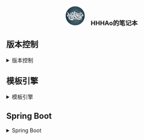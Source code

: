 <html>
	<head>
		<title>Tomcat</title>
		<meta charset="UTF-8"></meta>
		<link rel="stylesheet" href="https://cdn.jsdelivr.net/npm/bootstrap@4.4.1/dist/css/bootstrap.min.css" integrity="sha384-Vkoo8x4CGsO3+Hhxv8T/Q5PaXtkKtu6ug5TOeNV6gBiFeWPGFN9MuhOf23Q9Ifjh" crossorigin="anonymous">
	</head>
	<body>
    <div class="alert alert-dark" role="alert" align="center">
      <h3><img src="assets/icon.png" alt="icon.png" height="50" width="50">&emsp;HHHAo的笔记本</h3>
    </div>
    <div class="jumbotron">

## 版本控制
<details>
<summary>版本控制</summary>
<details>
<summary>Git</summary>

### Git :monkey:
<details>
<summary>GIT 原理</summary>

---
#### GIT原理

---
- 工作流
```
克隆 Git 资源作为工作目录。
在克隆的资源上添加或修改文件。
如果其他人修改了，你可以更新资源。
在提交前查看修改。
提交修改。
在修改完成后，如果发现错误，可以撤回提交并再次修改并提交。
```
![git](assets/59c31e4400013bc911720340.jpeg)
</details>
<details>
<summary>快速使用</summary>

---
#### 快速使用

---
```git
$ git init

$ git add 文件名

# 添加当前目录的所有文件到暂存区
$ git add .

$ git commmit -m  "代码提交信息"

$ git remote add origin(远程仓库名) 链接

$ git push origin master

$ git push origin HEAD:test

$ git pull [remote] [branch]

$ git status

$ git log

# 下载远程仓库的所有变动
$ git fetch [remote]

# 管理远程仓库
$ git remote rm origin
$ git remote set-url origin 链接
$ git remote -v

#克隆:本地/远程SSH/远程HTTPS
$ git clone /path/to/repository
$ git clone username@host:/path/to/repository
$ git clone 连接地址
```
</details>
<details>
<summary>命令大全</summary>

---
#### Git命令大全

---
##### 1.新建代码库
```git
# 在当前目录新建一个Git代码库
$ git init
 
# 新建一个目录，将其初始化为Git代码库
$ git init [project-name]
 
# 下载一个项目和它的整个代码历史
```
###### 2.配置
```git
# 显示当前的Git配置
$ git config --list
 
# 编辑Git配置文件
$ git config -e [--global]
 
# 设置提交代码时的用户信息
$ git config [--global] user.name "[name]"
$ git config [--global] user.email "[email address]"
```
###### 3.增加/删除文件
```git
# 添加指定文件到暂存区
$ git add [file1] [file2] ...
 
# 添加指定目录到暂存区，包括子目录
$ git add [dir]
 
# 添加当前目录的所有文件到暂存区
$ git add .
 
# 添加每个变化前，都会要求确认
# 对于同一个文件的多处变化，可以实现分次提交
$ git add -p
 
# 删除工作区文件，并且将这次删除放入暂存区
$ git rm [file1] [file2] ...
 
# 停止追踪指定文件，但该文件会保留在工作区
$ git rm --cached [file]
 
# 改名文件，并且将这个改名放入暂存区
$ git mv [file-original] [file-renamed]
```
##### 4.代码提交
```git
# 提交暂存区到仓库区
$ git commit -m [message]
 
# 提交暂存区的指定文件到仓库区
$ git commit [file1] [file2] ... -m [message]
 
# 提交工作区自上次commit之后的变化，直接到仓库区
$ git commit -a
 
# 提交时显示所有diff信息
$ git commit -v
 
# 使用一次新的commit，替代上一次提交
# 如果代码没有任何新变化，则用来改写上一次commit的提交信息
$ git commit --amend -m [message]
 
# 重做上一次commit，并包括指定文件的新变化
$ git commit --amend [file1] [file2] ...
```
##### 5.分支
```git
# 列出所有本地分支
$ git branch
 
# 列出所有远程分支
$ git branch -r
 
# 列出所有本地分支和远程分支
$ git branch -a
 
# 新建一个分支，但依然停留在当前分支
$ git branch [branch-name]
 
# 新建一个分支，并切换到该分支
$ git checkout -b [branch]
 
# 新建一个分支，指向指定commit
$ git branch [branch] [commit]
 
# 新建一个分支，与指定的远程分支建立追踪关系
$ git branch --track [branch] [remote-branch]
 
# 切换到指定分支，并更新工作区
$ git checkout [branch-name]
 
# 切换到上一个分支
$ git checkout -
 
# 建立追踪关系，在现有分支与指定的远程分支之间
$ git branch --set-upstream [branch] [remote-branch]
 
# 合并指定分支到当前分支
$ git merge [branch]
 
# 选择一个commit，合并进当前分支
$ git cherry-pick [commit]
 
# 删除分支
$ git branch -d [branch-name]
 
# 删除远程分支
$ git push origin --delete [branch-name]
$ git branch -dr [remote/branch]
```
##### 6.标签
```git
# 列出所有tag
$ git tag
 
# 新建一个tag在当前commit
$ git tag [tag]
 
# 新建一个tag在指定commit
$ git tag [tag] [commit]
 
# 删除本地tag
$ git tag -d [tag]
 
# 删除远程tag
$ git push origin :refs/tags/[tagName]
 
# 查看tag信息
$ git show [tag]
 
# 提交指定tag
$ git push [remote] [tag]
 
# 提交所有tag
$ git push [remote] --tags
 
# 新建一个分支，指向某个tag
$ git checkout -b [branch] [tag]
```
##### 7.远程同步
```git
# 下载远程仓库的所有变动
$ git fetch [remote]
 
# 显示所有远程仓库
$ git remote -v
 
# 显示某个远程仓库的信息
$ git remote show [remote]
 
# 增加一个新的远程仓库，并命名
$ git remote add [shortname] [url]
 
# 取回远程仓库的变化，并与本地分支合并
$ git pull [remote] [branch]
 
# 上传本地指定分支到远程仓库
$ git push [remote] [branch]
 
# 强行推送当前分支到远程仓库，即使有冲突
$ git push [remote] --force
 
# 推送所有分支到远程仓库
$ git push [remote] --all
```
##### 8.查看信息
```git
# 显示有变更的文件
$ git status
 
# 显示当前分支的版本历史
$ git log
 
# 显示commit历史，以及每次commit发生变更的文件
$ git log --stat
 
# 搜索提交历史，根据关键词
$ git log -S [keyword]
 
# 显示某个commit之后的所有变动，每个commit占据一行
$ git log [tag] HEAD --pretty=format:%s
 
# 显示某个commit之后的所有变动，其"提交说明"必须符合搜索条件
$ git log [tag] HEAD --grep feature
 
# 显示某个文件的版本历史，包括文件改名
$ git log --follow [file]
$ git whatchanged [file]
 
# 显示指定文件相关的每一次diff
$ git log -p [file]
 
# 显示过去5次提交
$ git log -5 --pretty --oneline
 
# 显示所有提交过的用户，按提交次数排序
$ git shortlog -sn
 
# 显示指定文件是什么人在什么时间修改过
$ git blame [file]
 
# 显示暂存区和工作区的差异
$ git diff
 
# 显示暂存区和上一个commit的差异
$ git diff --cached [file]
 
# 显示工作区与当前分支最新commit之间的差异
$ git diff HEAD
 
# 显示两次提交之间的差异
$ git diff [first-branch]...[second-branch]
 
# 显示今天你写了多少行代码
$ git diff --shortstat "@{0 day ago}"
 
# 显示某次提交的元数据和内容变化
$ git show [commit]
 
# 显示某次提交发生变化的文件
$ git show --name-only [commit]
 
# 显示某次提交时，某个文件的内容
$ git show [commit]:[filename]
 
# 显示当前分支的最近几次提交
$ git reflog
```
##### 9.撤销
```git
# 恢复暂存区的指定文件到工作区
$ git checkout [file]
 
# 恢复某个commit的指定文件到暂存区和工作区
$ git checkout [commit] [file]
 
# 恢复暂存区的所有文件到工作区
$ git checkout .
 
# 重置暂存区的指定文件，与上一次commit保持一致，但工作区不变
$ git reset [file]
 
# 重置暂存区与工作区，与上一次commit保持一致
$ git reset --hard
 
# 重置当前分支的指针为指定commit，同时重置暂存区，但工作区不变
$ git reset [commit]
 
# 重置当前分支的HEAD为指定commit，同时重置暂存区和工作区，与指定commit一致
$ git reset --hard [commit]
 
# 重置当前HEAD为指定commit，但保持暂存区和工作区不变
$ git reset --keep [commit]
 
# 新建一个commit，用来撤销指定commit
# 后者的所有变化都将被前者抵消，并且应用到当前分支
$ git revert [commit]
 
# 暂时将未提交的变化移除，稍后再移入
$ git stash
$ git stash pop
```
</details>
<details>
<summary>问题记录</summary>

---
#### 问题记录

---

##### github无法显示图片
- 输入raw.githubusercontent.com查询IP地址
- 修改hosts文件:sudo vi /etc/hosts
- 添加以下内容保存即可 （IP地址查询后相应修改，可以ping不同IP的延时 选择最佳IP地址）
```
# GitHub Start
52.74.223.119 github.com
192.30.253.119 gist.github.com
54.169.195.247 api.github.com
185.199.111.153 assets-cdn.github.com
151.101.76.133 raw.githubusercontent.com
151.101.108.133 user-images.githubusercontent.com
151.101.76.133 gist.githubusercontent.com
151.101.76.133 cloud.githubusercontent.com
151.101.76.133 camo.githubusercontent.com
151.101.76.133 avatars0.githubusercontent.com
151.101.76.133 avatars1.githubusercontent.com
151.101.76.133 avatars2.githubusercontent.com
151.101.76.133 avatars3.githubusercontent.com
151.101.76.133 avatars4.githubusercontent.com
151.101.76.133 avatars5.githubusercontent.com
151.101.76.133 avatars6.githubusercontent.com
151.101.76.133 avatars7.githubusercontent.com
151.101.76.133 avatars8.githubusercontent.com
# GitHub End
```
</details>
</details>


<details>
<summary>SVN</summary>

### SVN :monkey:
<details>
<summary>原理</summary>

---
#### SVN 原理

---

##### SVN 简介

- Subversion(SVN) 是一个开源的版本控制系統, 也就是说 Subversion 管理着随时间改变的数据。 这些数据放置在一个中央资料档案库(repository) 中。 这个档案库很像一个普通的文件服务器, 不过它会记住每一次文件的变动。 这样你就可以把档案恢复到旧的版本, 或是浏览文件的变动历史。

##### SVN 的一些概念
- repository（源代码库）:源代码统一存放的地方
- Checkout（提取）:当你手上没有源代码的时候，你需要从repository checkout一份
- Commit（提交）:当你已经修改了代码，你就需要Commit到repository
- Update（更新）:当你已经Checkout了一份源代码， Update一下你就可以和Repository上的源代码同步，你手上的代码就会有最新的变更
- 日常工作流程：Checkout（克隆,一段时间后）---> Update(获得最新的代码) --> 作出自己的修改并调试成功 --> Commit(大家就可以看到你的修改了) 。
-  Conflict（冲突）: 如果两个程序员同时修改了同一个文件呢, SVN 可以合并这两个程序员的改动，实际上SVN管理源代码是以行为单位的，就是说两个程序员只要不是修改了同一行程序，SVN都会自动合并两种修改。如果是同一行，SVN 会提示文件 Conflict,冲突，需要手动确认。
##### SVN 工作流程
- 创建版本库
  - 版本库相当于一个集中的空间，用于存放开发者所有的工作成果。版本库不仅能存放文件，还包括了每次修改的历史，即每个文件的变动历史。
  - Create 操作是用来创建一个新的版本库。大多数情况下这个操作只会执行一次。当你创建一个新的版本库的时候，你的版本控制系统会让你提供一些信息来标识版本库，例如创建的位置和版本库的名字。
- 检出
  - Checkout 操作是用来从版本库创建一个工作副本。工作副本是开发者私人的工作空间，可以进行内容的修改，然后提交到版本库中。
- 更新
  - update 操作是用来更新版本库的。这个操作将工作副本与版本库进行同步。由于版本库是由整个团队共用的，当其他人提交了他们的改动之后，你的工作副本就会过期。
- 执行变更
  - 当检出之后，你就可以做很多操作来执行变更。编辑是最常用的操作。你可以编辑已存在的文件，例如进行文件的添加/删除操作。
  - 你可以添加、删除、Rename、移动文件/目录。但是这些变更的文件目录不会立刻成为版本库的一部分，而是被添加进待变更列表中，直到执行了 commit 操作后才会成为版本库的一部分。
- 复查变化
  - 当你检出工作副本或者更新工作副本后，你的工作副本就跟版本库完全同步了。但是当你对工作副本进行一些修改之后，你的工作副本会比版本库要新。在 commit 操作之前复查下你的修改是一个很好的习惯。
  - Status 操作列出了工作副本中所进行的变动。正如我们之前提到的，你对工作副本的任何改动都会成为待变更列表的一部分。Status 操作就是用来查看这个待变更列表。
  - Status 操作只是提供了一个变动列表，但并不提供变动的详细信息。你可以用 diff 操作来查看这些变动的详细信息。
- 修复错误
  - 我们来假设你对工作副本做了许多修改，但是现在你不想要这些修改了，这时候 revert 操作将会帮助你。
  - Revert 操作重置了对工作副本的修改。它可以重置一个或多个文件/目录。当然它也可以重置整个工作副本。在这种情况下，revert 操作将会销毁待变更列表并将工作副本恢复到原始状态。
- 解决冲突
  - 合并的时候可能会发生冲突。Merge 操作会自动处理可以安全合并的东西。其它的会被当做冲突。例如，"hello.c" 文件在一个分支上被修改，在另一个分支上被删除了。这种情况就需要人为处理。Resolve 操作就是用来帮助用户找出冲突并告诉版本库如何处理这些冲突。
- 提交更改
  - Commit 操作是用来将更改从工作副本到版本库。这个操作会修改版本库的内容，其它开发者可以通过更新他们的工作副本来查看这些修改。
  - 在提交之前，你必须将文件/目录添加到待变更列表中。列表中记录了将会被提交的改动。当提交的时候，我们通常会提供一个注释来说明为什么会进行这些改动。这个注释也会成为版本库历史记录的一部分。
  - Commit 是一个原子操作，也就是说要么完全提交成功，要么失败回滚。用户不会看到成功提交一半的情况。
</details>
<details>
<summary>快速使用</summary>

---
#### 快速使用

---
```shell
svnadmin create /Users/apple/svn/mycode

svnserve -d -r /path/svn  

#初始化导入svn服务器
svn import /Users/apple/webSite svn://localhost/mycode/webSite --username=mj --password=123 -m "初始化导入"

svn checkout svn://localhost/mycode --username=mj --password=123 /Users/apple/svnwebSite

#提交更改过的代码到服务器
cd /Users/apple/svnwebSite
svn commit -m "修改了webSite文件"

#更新服务器端的代码到客户端
cd /Users/apple/svnwebSite
svn update

svn help
svnserve --version
```
</details>
<details>
<summary>配置及启动</summary>

---
#### 配置及启动

---
- 手动新建版本库目录
  ```mkdir /opt/svn```
- 创建版本库
  ```svnadmin create /opt/svn/runoob```
- 修改仓库配置
  - 修改conf文件夹下的svnserve.conf文件
    ```properties
    [general]
    #anon-access = none，这样禁止匿名访问，需要帐号密码才能访问
    anon-access = none
    auth-access = write
    password-db = passwd
    authz-db = authz
    [sasl]
    ```
  - 修改conf下的passwd文件，在[users]后面加入用户和密码
      ```
      administrator = admin@Svnserver
      xiayong = xiayong
      ```
- 启动svn服务
  - ```svnserve -d -r 目录 --log-file=/var/log/svn.log --listen-port 端口号```
    - -r: 配置方式决定了版本库访问方式。
    - --log-file=/var/log/svn.log: 指定日志路径
    - --listen-port: 指定SVN监听端口，不加此参数，SVN默认监听3690
- 两种启动方式
  - 由于-r 配置方式的不一样，SVN启动就可以有两种不同的访问方式
  - 方式一：
    - -r直接指定到版本库(称之为单库svnserve方式)
  ```svnserve -d -r /opt/svn/runoob```
一个svnserve只能为一个版本库工作
    - authz配置文件中对版本库权限的配置应这样写：
      ```properties
      [groups]
      admin=user1
      dev=user2
      [/]
      @admin=rw
      user2=r
      ```
    - 使用类似这样的URL：svn://192.168.0.1/　即可访问runoob版本库
  - 方式二：
    - 指定到版本库的上级目录(称之为多库svnserve方式)
    ```svnserve -d -r /opt/svn```
一个svnserve可以为多个版本库工作
    - authz配置文件中对版本库权限的配置应这样写：
      ```properties
      [groups]
      admin=user1
      dev=user2
      [runoob:/]
      @admin=rw
      user2=r
      [runoob01:/]
      @admin=rw
      user2=r
      ```
      如果此时你还用[/]，则表示所有库的根目录，同理，[/src]表示所有库的根目录下的src目录。
    - 使用类似这样的URL：svn://192.168.0.1/runoob　即可访问runoob版本库。
- 启动测试(可选)
  ```  telnet localhost 3690```
- 创建默认目录结构(可选)
  - 首先在本地把目录结构建立好
    ```shell
    $ sudo mkdir -p /tmp/svntemp
    $ cd /tmp/svntemp/
    $ sudo mkdir tags trunk branches

    1.trunk是主分支，是日常开发进行的地方。
    2.branches是分支。一些阶段性的release版本，这些版本是可以继续进行开发和维护的，则放在branches目录中。又比如为不同用户客制化的版本，也可以放在分支中进行开发。
    3.tags目录一般是只读的，这里存储阶段性的发布版本，只是作为一个里程碑的版本进行存档。
    ```
  - 接下来将本地目录结构导入到我们的svn仓库中
    ```shell
    $ sudo svn import -m 'init repo' /tmp/svntemp/ svn://localhost/local
    Authentication realm: <svn://localhost:3690> af662c40-23bf-43f4-93fa-8bf7eff40771
    Password for 'root':
    Authentication realm: <svn://localhost:3690> af662c40-23bf-43f4-93fa-8bf7eff40771
    Username: administrator
    Password for 'administrator':
    Adding         /tmp/svntemp/trunk
    Adding         /tmp/svntemp/branches
    Adding         /tmp/svntemp/tags
    Committed revision 1.
    ```
    我是使用administrator这个用户导入的，因为目前只有这个用户才有权限。
  - 现在我们的svn服务器已经可以用了，可以使用svn://localhost/local来访问我们的local这个仓库，当然不要忘记了，我们刚才新添加了目录，需要修改权限。
      ```properties
      [local:/branches]
      @user = rw
      [local:/tags]
      @user = r
      [local:/trunk]
      @user = rw
      ```
- svn开机启动（可选）
  - 编辑/etc/rc.local文件，在这个文件中加入以下内容(此文件在Mac系统中是没有的，需要手动创建)
      ```shell
      # to run the svnserver on the automatically.
      svnserve -d -r /data/svn/repositories
      ```
</details>
<details>
<summary>问题记录</summary>

---
#### 问题记录
---
```shell
#linux 下停止所有的svn服务
killall svnserve

#windows 下停止svn服务
net stop svn 【停止服务】

#windows 下删除svn服务
sc delete svn 【删除服务】

#启动认证失败
#删除认证缓存设置即可
rm -rf ~/.subversion/auth
```
</details>
</details>
</details>

## 模板引擎
<details>
<summary>模板引擎</summary>
<details>
<summary>简介</summary>

---
### 简介 :monkey:
---
- 一种基于模板和要改变的数据， 并用来生成输出文本(HTML网页，电子邮件，配置文件，源代码等)的通用工具。在模板中，你可以专注于如何展现数据， 而在模板之外可以专注于要展示什么数据。
&emsp; 
- Thymeleaf与FreeMarker比较
&emsp; 
  - Thymeleaf
    `Html里写模板`
    - 优点
    `静态html嵌入标签属性，浏览器可以直接打开模板文件，便于前后端联调`
    - 特点
      - 动静结合
    `Thymeleaf 在有网络和无网络的环境下皆可运行，即它可以让美工在浏览器查看页面的静态效果，也可以让程序员在服务器查看带数据的动态页面效果。这是由于它支持 html 原型，然后在 html 标签里增加额外的属性来达到模板+数据的展示方式。浏览器解释 html 时会忽略未定义的标签属性，所以 thymeleaf 的模板可以静态地运行；当有数据返回到页面时，Thymeleaf 标签会动态地替换掉静态内容，使页面动态显示。`
      - 与SpringBoot完美整合
    `SpringBoot提供了Thymeleaf的默认配置，并且为Thymeleaf设置了视图解析器，我们可以像以前操作jsp一样来操作Thymeleaf。代码几乎没有任何区别，就是在模板语法上有区别。`
    - 缺点
    `模板必须符合xml规范
    js脚本必须加入/*<![CDATA[*/标识，否则一个&符号就会导致后台模板合成抛异常，而且错误信息巨不友好，害得我调试了好几个小时才明白是怎么回事。js里面还好办，这样是在html里面含有&等符号，还需要转义？忒麻烦了！`
    `Thymaleaf的自定义方法较难实现完美的数据转换`
&emsp; 
  - FreeMarker
    `模板里写Html`
      - 优点
     `严格的 MVC (模型 视图 控制器) 模式`
     `宏的强大和自定义节点转换方法函数适合特殊、复杂数据的转化`
      - 缺点
      `前后端联调不方便`

</details>
<details>
<summary>Tymeleaf</summary>

---
### Tymeleaf :monkey:
---
<details>
<summary>快速使用</summary>

#### 快速使用
- 我们的表达式写在一个名为：th:text的标签属性中，这个叫做指令
```html
<!-- 引入命名空间前缀 -->
<html lang="en" xmlns:th="http://www.thymeleaforg">
<!-- 取值：先在request中找，然后session，再servlet context -->
<body>
  <h1 th:text="${msg}">test</h1>
</body>
```
```java
// 后台model将数据写入request
@GetMapping("test2")
public String test2(Model model){
    User user = new User();
    user.setAge(21);
    user.setName("Jackson");
    user.setFriend(new User("李小龙", 30));
    model.addAttribute("user", user);
    return "hello2";
}
```
```java
 String msg = "<h1>啦啦啦</h1>";
```
```html
th:text与th:utexte区别
<!-- 用th:text不会解析html，用th:utext会解析html，在页面中显示相应的样式 -->
 <p th:text="采用text标签： + ${msg}"></p>
<!-- 采用text标签：<h1>啦啦啦</h1> -->
 <p th:utext="采用utext标签： + ${msg}"></p>
<!-- 采用utext标签：
     啦啦啦 -->
```
</details>
<details>
<summary>语法</summary>

#### 语法
- 变量（取值）、方法、条件判断、循环、运算、逻辑运算、布尔运算、比较运算、条件运算、其它
```html
变量
<!-- 
如果不支持这种th:的命名空间写法，那么可以把th:text换成 data-th-text
获取变量值，我们使用的是经典的对象.属性名方式。
有些情况下，我们的属性名可能本身也是变量：例如：${user.name} 可以写作${user['name']}
 -->

变量_自定义变量
<h2>
    <p>Name: <span th:text="${user.name}">Jack</span>.</p>
    <p>Age: <span th:text="${user.age}">21</span>.</p>
    <p>friend: <span th:text="${user.friend.name}">Rose</span>.</p>
</h2>
<!-- 我们获取用户的所有信息，分别展示。
当数据量比较多的时候，频繁的写user.就会非常麻烦。因此，Thymeleaf提供了自定义变量来解决 -->
<h2 th:object="${user}">
    <p>Name: <span th:text="*{name}">Jack</span>.</p>
    <p>Age: <span th:text="*{age}">21</span>.</p>
    <p>friend: <span th:text="*{friend.name}">Rose</span>.</p>
</h2>
<!-- 首先在 h2上 用 th:object="${user}"获取user的值，并且保存
然后，在h2内部的任意元素上，可以通过 *{属性名}的方式，来获取user中的属性，这样就省去了大量的user.前缀了 -->

方法

方法_拼接
<span th:text="'欢迎您:' + ${user.name} + '!'"></span>
<!-- 字符串字面值需要用''，拼接起来非常麻烦，Thymeleaf对此进行了简化，使用一对|即可： -->
<span th:text="|欢迎您:${user.name}|"></span>

方法调用
<!-- ognl表达式本身就支持方法调用 -->
<h2 th:object="${user}">
    <p>FirstName: <span th:text="*{name.split(' ')[0]}">Jack</span>.</p>
    <p>LastName: <span th:text="*{name.split(' ')[1]}">Li</span>.</p>
</h2>
<!-- 这里我们调用了name（是一个字符串）的split方法。 -->

方法——内置对象：后面

运算
<span th:text="${user.sex} ? '男':'女'"></span>

循环
<tr th:each="user : ${users}">
    <td th:text="${user.name}">Onions</td>
    <td th:text="${user.age}">2.41</td>
</tr>
<tr th:each="user,stat : ${users}">
    <td th:text="${user.name}">Onions</td>
    <td th:text="${user.age}">2.41</td>
</tr>
<!-- 
stat对象包含以下属性：
index，从0开始的角标
count，元素的个数，从1开始
size，总元素个数
current，当前遍历到的元素
even/odd，返回是否为偶/奇，boolean值
first/last，返回是否为第一或最后，boolean值 
-->

逻辑判断if
<!-- 使用th:if 或者 th:unless ，两者的意思恰好相反。 -->
<!-- 如果表达式的值为true，则标签会渲染到页面，否则不进行渲染。 -->
<span th:if="${user.age} > 24">老油条</span>

分支控制switch
<!-- 需要注意的是，一旦有一个th:case成立，其它的则不再判断。与java中的switch是一样的。 -->
<!-- 另外th:case="*"表示默认，放最后。 -->
<div th:switch="${user.role}">
  <p th:case="'admin'">用户是管理员</p>
  <p th:case="'manager'">用户是经理</p>
  <p th:case="*">用户是别的玩意</p>
</div>

JS模板
<!-- 模板引擎不仅可以渲染html，也可以对JS中的进行预处理。为在纯静态环境下可以运行，Thymeleaf代码可被注释起来 -->
<!-- 在script标签中通过th:inline="javascript"来声明这是要特殊处理的js脚本 -->
<script th:inline="javascript">
    const user = /*[[${user}]]*/ {};
    const age = /*[[${user.age}]]*/ 20;
    console.log(user);
    console.log(age)
</script>
<!-- 语法结构：const user = /*[[Thymeleaf表达式]]*/ "静态环境下的默认值"; -->
<!-- 因为Thymeleaf被注释起来，因此即便是静态环境下， js代码也不会报错，而是采用表达式后面跟着的默认值。且User对象会被直接处理为json格式。 -->
```
##### 内置对象
- 这些对象中提供了一些方法，方便我们来调用。获取这些对象，需要使用#对象名来引用。

##### 环境相关对象

| 对象            | 作用                                          |
| --------------- | --------------------------------------------- |
| #ctx            | 获取Thymeleaf自己的Context对象                |
| #requset        | 如果是web程序，可以获取HttpServletRequest对象 |
| #response       | 如果是web程序，可以获取HttpServletReponse对象 |
| #session        | 如果是web程序，可以获取HttpSession对象        |
| #servletContext | 如果是web程序，可以获取HttpServletContext对象 |
##### 全局对象  

| 对象       | 作用                             |
| ---------- | -------------------------------- |
| #dates     | 处理java.util.date的工具对象     |
| #calendars | 处理java.util.calendar的工具对象 |
| #numbers   | 用来对数字格式化的方法           |
| #strings   | 用来处理字符串的方法             |
| #bools     | 用来判断布尔值的方法             |
| #arrays    | 用来护理数组的方法               |
| #lists     | 用来处理List集合的方法           |
| #sets      | 用来处理set集合的方法            |
| #maps      | 用来处理map集合的方法            |

##### 应用
```java
@GetMapping("test3")
public String show3(Model model){
    model.addAttribute("today", new Date());
    return "hello3";
}
```
```html
<p>
  今天是: <span th:text="${#dates.format(today,'yyyy-MM-dd')}">2018-04-25</span>
</p>
```
</details>
</details>
<details>
<summary>FreeMarker</summary>

---
### FreeMarker :monkey:
---
<details>
<summary>快速使用</summary>

#### 快速使用
- 数据（java）+模板（ftl）= 结果（html）
```html
这里是ftl文件
<!-- 先在request中找，然后session，再servlet context -->
<html>
  <head>
    <meta http-equiv="Content-Type" content="text/html; charset=UTF-8">
    <title>Insert title here</title>
  </head>
  <body>
    <h1>你好： ${username}</h1>
  </body>
</html>
```
```java
java后台整合
//1.加载模板、创建核心配置对象
Configuration configuration = new Configuration (configuration. VERSION_2_3_28);
//设置加载的目录
// 在本类所在包中加载ft1文件, "代表当前包的意思confiquration.setclassForTemplateLoading(本类.class.")
//设置编码
configuration. setDefaultEncoding "UTF-8" );
// 得到模板对象
Template template- confiquration.getTemplate ("demo.ft1");
//2.处理数据
Map-String, Object> data = new HashMap-String, Object>();
data.put ("site", "百度");
data.put ("ur","www.baidu.com");
// 3.产生输出
// System.out向控制台输出,是一个printStream字节流,要转换为字符流
template.process (data, new outputstreamwriter(System.out));
```
```ftl
站点：${site}-- 地址：${ur}}
```
</details>
<details>
<summary>命令大全</summary>

#### 语法
- 变量（取值）、方法、条件判断、循环、运算、逻辑运算、布尔运算、比较运算、条件运算、其它
```markdown
取值
$ {属性名} 可对属性进行计算
$ {属性名!默认值} 使用默认
$ {属性名?string} 格式化输出

示例
    {date?string("yyyy年MM月dd日HH:mm:ss SSS)}
    {number?string("0.00"}
    SN:${computer.sn}
    型号:${computer.model}
    状态:${computer.state}
    用户:${computer.user}
    采购时间:${computer.dop?string("yyyy年MM月dd日)}
    采购价格:${computer.price?string("0.00"}
    配置信息:
        CPU:${computer.info["cpu"]}
        内存:${computer.info["memory"] !"无内存信息"}
```
```markdown
空值判断、处理
<!-- FreeMarker的变量必须赋值，否则就会抛出异常。而对于FreeMarker来说，null值和不存在的变量是完全一样的，因为FreeMarker无法理解null值。 -->
FreeMarker提供两个运算符来避免空值:

1. !：指定缺失变量的默认值
    !运算符有两种用法：
        variable!或variable!defaultValue
        第一种用法不给变量指定默认值，表明默认值是空字符串、长度为0的集合、或长度为0的Map对象。
    注意：使用!运算符指定默认值并不要求默认值的类型和变量类型相同。

测试空值：
    ${sss} <#--没有定义这个变量，会报异常！-->
    ${sss!} <#--没有定义这个变量，默认值是空字符串！-->
    ${sss!"abc"} <#--没有定义这个变量，默认值是字符串abc！-->

2. ??：判断变量是否存在
    ??运算符返回布尔值，如：variable??，如果变量存在，返回true，否则返回false。
```
```markdown

assign指令：
用于为该模板页面创建或替换一个顶层变量
<#assign name=value [in namespacehash]>,
<!-- 这个用法用于指定一个名为name的变量,该变量的值为value
     此外,FreeMarker允许在使用assign指令里增加in子句
     in子句用于将创建的name变量放入namespacehash命名空间中. -->
  <#assign name="李四">
    姓名：${name}
  <#assign info={"name":"张三","address":"上海"}>
    姓名：${info.name}
    地址：${info.address}
  <#assign seq = ["foo", "bar", "baz"]>

字符串输出:
    ${"Hello ${name} !"} / ${"Hello " + name + " !"}
    <#assign cname=r"特殊字符完成输出(http:\www.baidu.com)">
    ${cname}

字符串截取 ： 
    通过下标直接获取下标对应的字母： ${name[2]}
    起点下标..结尾下标截取字符串：${name[0..5]}

算数运算：
    <#-- 支持"+"、"－"、"*"、"/"、"%"运算符 -->
    <#assign number1 = 10>
    <#assign number2 = 5>
    "+" : ${number1 + number2}
    "－" : ${number1 - number2}
    "*" : ${number1 * number2}
    "/" : ${number1 / number2}
    "%" : ${number1 % number2}

比较运算符：
<!-- 
      EQ 就是 EQUAL等于
      NE就是 NOT EQUAL不等于
      GT 就是 GREATER THAN大于　
      LT 就是 LESS THAN小于
      GE 就是 GREATER THAN OR EQUAL 大于等于
      LE 就是 LESS THAN OR EQUAL 小于等于 
-->
<!--freemarker里面不能包含 ">", "<" 所以要用到大于和小于,就要用gt,lt -->
  <#if number1 + number2 gte 12 || number1 - number2 lt 6>
      "*" : ${number1 * number2}
  <#else>
      "/" : ${number1 / number2}
  </#if>

内建函数：
    <#assign data = "abcd1234">
    第一个字母大写：${data?cap_first}
    所有字母小写：${data?lower_case}
    所有字母大写：${data?upper_case}
    <#assign floatData = 12.34>
    数值取整数：${floatData?int}
    获取集合的长度：${users?size}
    时间格式化：${dateTime?string("yyyy-MM-dd")}

空判断和对象集合：
  <#if users??>
      <#list users as user >
          ${user.id} - ${user.name}
      </#list>
  <#else>
      ${user!"变量为空则给一个默认值"}
  </#if>

Map集合：
  <#assign mapData={"name":"程序员", "salary":15000}>

  直接通过Key获取 Value值：${mapData["name"]}

  通过Key遍历Map：
  <#list mapData?keys as key>
      Key: ${key} - Value: ${mapData[key]}
  </#list>

  通过Value遍历Map：
  <#list mapData?values as value>
      Value: ${value}
  </#list>

List集合：
  <#assign listData=["ITDragon", "blog", "is", "cool"]>
  <#list listData as value>${value} </#list>

include指令：
  引入其他文件：<#include "otherFreeMarker.ftl" />

macro宏指令：
  <#macro mo>
    定义无参数的宏macro--${name}
  </#macro>
    使用宏macro: <@mo />
  <#macro moArgs a b c>
    定义带参数的宏macro-- ${a+b+c}
  </#macro>
    使用带参数的宏macro: <@moArgs a=1 b=2 c=3 />

命名空间：
  <#import "otherFreeMarker.ftl" as otherFtl>
  ${otherFtl.otherName}
  <@otherFtl.addMethod a=10 b=20 />
  <#assign otherName="修改otherFreeMarker.ftl中的otherName变量值"/>
  ${otherFtl.otherName}
  <#assign otherName="修改otherFreeMarker.ftl中的otherName变量值" in otherFtl />
  ${otherFtl.otherName}
```
</details>
</details>
</details>

## Spring Boot
<details>
<summary>Spring Boot</summary>
<details>
<summary>Dependency</summary>

---
### Dependency :monkey:
---
<details>
<summary>各依赖介绍</summary>

#### Spring Web
集成了Tomcat、SpringMVC、RESTful
#### DevTools
代码修改热更新，无需重启
监控程序的变化，然后进行自动重新启动
#### Lombok
消除模板代码
getter、setter、构造器、toString()、equals()等
在运行过程中，自动生成，注解后便可直接调用
  - 注解介绍
    ```properties
    @NonNull : 让你不在担忧并且爱上NullPointerException

    @CleanUp : 自动资源管理：不用再在finally中添加资源的close方法

    @Setter/@Getter : 自动生成set和get方法

    @ToString : 自动生成toString方法

    @EqualsAndHashcode : 从对象的字段中生成hashCode和equals的实现

    @NoArgsConstructor/@RequiredArgsConstructor/@AllArgsConstructor:自动生成构造方法

    @Data : 自动生成set/get方法，toString方法，equals方法，hashCode方法，不带参数的构造方法

    @Value : 用于注解final类

    @Builder : 产生复杂的构建器api类

    @SneakyThrows : 异常处理（谨慎使用）

    @Synchronized : 同步方法安全的转化

    @Getter(lazy=true) :
        （1）该标注用于生成一个 lazy 版的 getter，它会在第一次调用这个 getter 时计算一次值，然后从那里开始缓存它。如果计算该值需要大量 CPU，或者该值占用大量内存，这可能很有用。
        注意：Lombok 会自动去管理线程安全的问题，所以不会存在重复赋值的问题。
        （2）要使用此功能，需要创建一个 private final 变量，并且使用运行成本高的表达式对其进行初始化，同时使用 @Getter(lazy=true) 注解进行标注。
        示例

    @Log : 支持各种logger对象，使用时用对应的注解，如：@Log4j

    使用技巧:
        在 Bean / Entity 类上使用 @Data 注解。
        需要使用 Log 对象的地方使用 @Log4j（依项目日志框架决定）。
        注意：lombok 的注解不能被继承。
    ```
#### Spring Configuration Processor
让配置文件有提示
使用其他配置文件xml或properties
  - 示例
使用 @EnableConfigurationProperties开启 @ConfigurationProperties注解
    ```java
    @Data
    @Component
    @ConfigurationProperties(prefix = "author")
    @PropertySource(value = {"classpath:demo.properties" }, ignoreResourceNotFound = false, encoding = "UTF-8", name = "demo.properties")
    public class Demo {
      private String name;
      private int age;
    }
    ```
    ```java
    @RestController
    @EnableConfigurationProperties
    public class DemoController {
        @Autowired
        Demo demo;
        @RequestMapping("/")
        public String index(){
            return "author's name is " + demo.getName() + ",ahtuor's age is " + demo.getAge();
        }
    }
    ```
    使用 @Value 需要注入的值较多时，代码就会显得冗余，于是 @ConfigurationProperties登场了
    ```java
    @Data
    @Component
    @PropertySource(value = {"classpath:static/config/demo.properties" }, ignoreResourceNotFound = false, encoding = "UTF-8", name = "demo.properties")
    public class AuthorTest {
        @Value ("${author.name}") 
        private String name;
        @value ("${author. age}"
        private int age;
    }
    ```
#### Spring Session
- 为什么使用
布式应用和集群应用中，用户的请求可能被负载分发至不同的服务器，此时传统的web容器管理用户会话session的方式即行不通。除非集群或者分布式web应用能够共享session，尽管tomcat等支持这样做。但是这样存在以下两点问题：
  - 需要侵入web容器，提高问题的复杂
  - web容器之间共享session，集群机器之间势必要交互耦合
- session容器
  - 使用第三方仓储来实现集群session管理，也就是常说的分布式session容器，替换应用容器（如tomcat的session容器）。仓储的实现，Spring Session提供了三个实现（redis，mongodb，jdbc），其中redis使我们最常用的。
  - 可以非常方便的扩展Cookie和自定义Session相关的Listener，Filter。
  - 可以很方便的与Spring Security集成，增加诸如findSessionsByUserName，rememberMe，限制同一个账号可以同时在线的Session数（如设置成1，即可达到把前一次登录顶掉的效果）等等

- Spring Reactive Web
  - Spring 的reactive web框架：webflux
  - spring-webflux
    - spring-webflux与spring-webmvc平级
    - webmvc是servlet stack  based,而webflux是reactive stack based。
    - webflux是一个完全的reactive并且非阻塞的web框架。
    - flux：“流”的意思（stream, flux, rate, class, blast, grade）
作用：就是webflux可以让你在web应用下也可以体验tcp长连接传输流数据的快感了。这在过去我们都是通过一些奇技淫巧才能实现的能力。
</details>
</details>
<details>
<summary>Files Introduce</summary>

---
### Files Introduce :monkey:
---
<details>
<summary>各文件介绍</summary>

#### mvnw
- 作用:
mvnw是一个maven wrapper script,它可以让你在没有安装maven或者maven版本不兼容的条件下运行maven的命令.
**注意，需要与mvnw软件区分开，spring项目中的mvnw仅仅是个脚本，并非软件。**
- 原理:
  1. 首先寻找maven在你电脑环境变量path中的路径
  2. 如果没有找到这个路径它就会自动下载maven到一个默认的路径下,之后你就可以运行maven命令
  3. 如果碰到一些项目的peoject和你本地的maven不兼容,它会帮你下载合适的maven版本,然后运行
####mvnw.cmd
- 执行mvnw脚本的cmd入口
####.gitignore
- 分布式版本控制系统git的配置文件，意为忽略提交
- 在.gitingore 文件中，遵循相应的语法，在每一行指定一个忽略规则
</details>
</details>
<details>
<summary>application.properties</summary>

---
### application.properties :monkey:
---
<details>
<summary>各组件配置文件</summary>

#### Spring MVC
```properties
# 异步请求处理超时之前的时间量（以毫秒为单位）
spring.mvc.async.request-timeout=
# 要使用的日期格式 例如`dd / MM / yyyy`
spring.mvc.date-format=
# 发送TRACE请求到FrameworkServlet doService方法
spring.mvc.dispatch-trace-request= false
# 发送OPTIONS请求到FrameworkServlet doService方法
spring.mvc.dispatch-options-request= false
# 启用favicon.ico的解析
spring.mvc.favicon.enabled= true
# 如果在重定向方案期间应该忽略“默认”模型的内容
spring.mvc.ignore-default-model-on-redirect= true
# 要使用的区域设置
spring.mvc.locale=
# 将文件扩展名映射到内容协商的媒体类型
spring.mvc.media-types.*=
# 消息代码格式策略 例如`PREFIX_ERROR_CODE`
spring.mvc.message-codes-resolver-format=
# 用于静态资源的路径模式
spring.mvc.static-path-pattern= /**
# 如果没有发现处理程序来处理请求，则应抛出“NoHandlerFoundException”
spring.mvc.throw-exception-if-no-handler-found= false
# Spring MVC视图前缀
spring.mvc.view.prefix=
# Spring MVC视图后缀
spring.mvc.view.suffix=
```
#### FreeMarker
```properties
spring.freemarker.allow-request-override=false
设置是否允许HttpServletRequest属性覆盖(隐藏)控制器生成的同名模型属性。
spring.freemarker.allow-session-override=false
设置是否允许HttpSession属性覆盖(隐藏)控制器生成的同名模型属性。
spring.freemarker.cache=false
启用模板缓存
spring.freemarker.charset=UTF-8
设置编码格式
spring.freemarker.check-template-location=true
检查模板位置是否存在。
spring.freemarker.content-type=text/html
内容类型值
spring.freemarker.enabled=true
为这种技术启用MVC视图解决方案。
spring.freemarker.expose-request-attributes=false
设置是否应该在与模板合并之前将所有请求属性添加到模型中。
spring.freemarker.expose-session-attributes=false
设置是否在与模板合并之前将所有HttpSession属性添加到模型中。
spring.freemarker.expose-spring-macro-helpers=true
设置是否公开RequestContext供Spring宏库使用，名称为“SpringMacroRequestContext”。
spring.freemarker.prefer-file-system-access=true
更喜欢文件系统访问模板加载。文件系统访问允许对模板更改进行热检测。
spring.freemarker.prefix=
前缀，用于在构建URL时查看名称
spring.freemarker.request-context-attribute=
所有视图的RequestContext属性的名称。
spring.freemarker.settings.*=
众所周知的FreeMarker密钥将传递给FreeMarker的配置。
spring.freemarker.suffix=
后缀，该后缀用于在构建URL时查看名称。
spring.freemarker.template-loader-path=classpath:/templates/
以逗号分隔的模板路径列表。
spring.freemarker.view-names=
可以解析的视图名称的白列表。
```
#### Thymeleaf
```properties
spring.thymeleaf.cache = true #启用模板缓存
spring.thymeleaf.check-template-location = true #检查模板位置是否存在
spring.thymeleaf.content-type = text / html #Content-Type值
spring.thymeleaf.enabled = true #启用MVC Thymeleaf视图分辨率
spring.thymeleaf.encoding = UTF-8 #模板编码
spring.thymeleaf.excluded-view-names = #应该从解决方案中排除的视图名称的逗号分隔列表
spring.thymeleaf.mode = HTML5 #应用于模板的模板模式另请参见

StandardTemplateModeHandlers
spring.thymeleaf.prefix = classpath：/ templates / #在构建URL时预先查看名称的前缀
spring.thymeleaf.suffix = .html #构建URL时附加查看名称的后缀
spring.thymeleaf.template-resolver-order = #链中模板解析器的顺序
spring.thymeleaf.view-names = #可以解析的视图名称的逗号分隔列表
```
#### DataSource
```properties
spring.datasource.continue-on-error = false #初始化数据库时发生错误时不要停止
spring.datasource.data = #Data（DML）脚本资源引用
spring.datasource.driver-class-name = #JDBC驱动程序的完全限定名称默认情况下，根据URL自动检测
spring.datasource.initialize = true #使用'data.sql'填充数据库
spring.datasource.jmx-enabled = false #启用JMX支持（如果由底层池提供）
spring.datasource.jndi-name = #数据源的JNDI位置设置时，类，网址，用户名和密码将被忽略
spring.datasource.max-active = #例如100
spring.datasource.max-idle = #例如8
spring.datasource.max等待=
spring.datasource.min-evictable空闲时间-米利斯=
spring.datasource.min-idle = 8
spring.datasource.name = testdb #数据源的名称
spring.datasource.password = #登录数据库的密码
spring.datasource.platform = all #在资源模式（schema - $ {platform} .sql）中使用的平台
spring.datasource.schema = #Schema（DDL）脚本资源引用
spring.datasource.separator =;  #语句分隔符在SQL初始化脚本中
spring.datasource.sql-script-encoding = #SQL脚本编码
spring.datasource.test-on-borrow = #例如`false`
spring.datasource.test-on-return = #例如`false`
spring.datasource.test-while-idle = #
spring.datasource.time-between-eviction-runs-millis = 1
spring.datasource.type = #要使用的连接池实现的完全限定名称默认情况下，它是从类路径自动检测的
spring.datasource.url = #数据库的JDBC url
spring.datasource.username=
spring.datasource.validation-query=
```
#### Redis
```properties
# 连接工厂使用的数据库索引
spring.redis.database= 0
# Redis服务器主机
spring.redis.host= localhost
# 登录redis服务器的密码
spring.redis.password=
# 给定时间池可以分配的最大连接数 使用负值为无限制
spring.redis.pool.max-active= 8
# 池中“空闲”连接的最大数量 使用负值来表示无限数量的空闲连接
spring.redis.pool.max-idle= 8
# 连接分配在池耗尽之前在抛出异常之前应阻止的最大时间量（以毫秒为单位） 使用负值无限期地阻止
spring.redis.pool.max-wait= -1
# 定义池中维护的最小空闲连接数 此设置只有在正值时才有效果
spring.redis.pool.min-idle= 0
# redis服务器端口
spring.redis.port= 6379
# redis服务器名称
spring.redis.sentinel.master=
#
spring.redis.sentinel.nodes=
# 连接超时（毫秒）
spring.redis.timeout= 0
```
#### JMS
```properties
# 连接工厂JNDI名称 设置时，优先于其他连接工厂自动配置
spring.jms.jndi-name=
# 容器的确认模式 默认情况下，监听器被自动确认处理
spring.jms.listener.acknowledge-mode=
# 启动时自动启动容器
spring.jms.listener.auto-startup= true
# 最小并发消费者数
spring.jms.listener.concurrency=
# 最大并发消费者数
spring.jms.listener.max-concurrency=
# 指定默认的目的地类型是否为主题
spring.jms.pub-sub-domain= false
```
#### DEVTools
```properties
# DEVTOOLS（开发工具属性）
# 启用一个livereload.com兼容的服务器
spring.devtools.livereload.enabled= true
#  # Server port.
spring.devtools.livereload.port= 35729
# 应该排除的触发完全重新启动的其他模式
spring.devtools.restart.additional-exclude=
# 观看更改的附加路径
spring.devtools.restart.additional-paths=
# 启用自动重启功能
spring.devtools.restart.enabled= true
# 应该排除的模式触发完全重新启动
spring.devtools.restart.exclude= META-INF/maven/**,META-INF/resources/**,resources/**,static/**,public/**,templates/**,**/*Test.class,**/*Tests.class,git.properties
# 轮询类路径更改之间等待的时间量（以毫秒为单位）
spring.devtools.restart.poll-interval= 1000
# 触发重新启动之前没有任何类路径更改所需的安静时间量（以毫秒为单位）
spring.devtools.restart.quiet-period= 400
# 更改后的特定文件的名称将触发重新启动检查 如果未指定任何类路径文件更改将触发重新启动
spring.devtools.restart.trigger-file=
Spring batch
spring.batch.initializer.enabled = true #如果需要，在启动时创建所需的批处理表
spring.batch.job.enabled = true #在启动时执行上下文中的所有Spring批处理作业
spring.batch.job.names = #在启动时执行的作业名称的逗号分隔列表（例如`job1，job2`） 默认情况下，执行在上下文中找到的所有作业
spring.batch.schema = classpath：org / springframework / batch / core / schema - @@ platform @@sql #用于初始化数据库模式的SQL文件的路径
spring.batch.table-prefix = #所有批次元数据表的表前缀
```
#### 远程开发工具
```properties
# 用于处理远程连接的上下文路径
spring.devtools.remote.context-path= /.~~spring-boot!~
# 启用远程调试支持
spring.devtools.remote.debug.enabled= true
# 本地远程调试服务器端口
spring.devtools.remote.debug.local-port= 8000
# 用于连接到远程应用程序的代理主机
spring.devtools.remote.proxy.host=
# 用于连接到远程应用程序的代理端口
spring.devtools.remote.proxy.port=
# 启用远程重启
spring.devtools.remote.restart.enabled= true
# 建立连接所需的共享密钥（需要启用远程支持）
spring.devtools.remote.secret=
# HTTP头用于传输共享密钥</ span>
spring.devtools.remote.secret-header-name= X-AUTH-TOKEN
```
</details>
</details>
</details>

      
  
  
  
  
  
  
  
  
  
  
  
  
  
  
  
  
  
  
  
